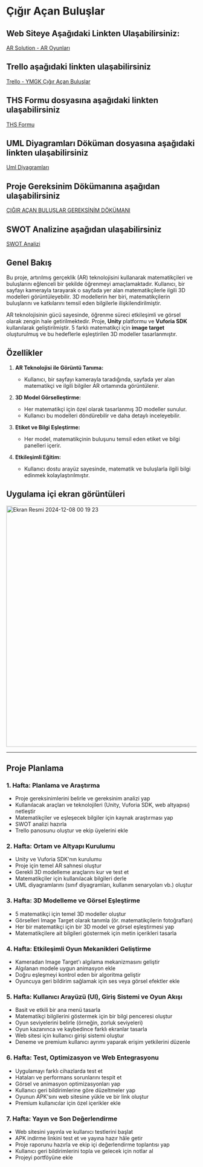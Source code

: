 # Çığır Açan Buluşlar

## Web Siteye Aşağıdaki Linkten Ulaşabilirsiniz:

[AR Solution - AR Oyunları](https://cigiracanbuluslar.tech/)

## Trello aşağıdaki linkten ulaşabilirsiniz

[Trello - YMGK Çığır Açan Buluşlar](https://trello.com/b/QMbfDMF4/ymgk-cigir-acan-buluslar-ar-projesi)

## THS Formu dosyasına aşağıdaki linkten ulaşabilirsiniz

[THS Formu](https://github.com/user-attachments/files/18390675/THS.Formu.xlsx)

## UML Diyagramları Döküman dosyasına aşağıdaki linkten ulaşabilirsiniz

[Uml Diyagramları](https://github.com/user-attachments/files/18241878/Uml.Diyagramlari.docx)

## Proje Gereksinim Dökümanına aşağıdan ulaşabilirsiniz

[ÇIĞIR AÇAN BULUŞLAR GEREKSİNİM DÖKÜMANI](https://github.com/user-attachments/files/18053899/CIGIR.ACAN.BULUSLAR.docx)

## SWOT Analizine aşağıdan ulaşabilirsiniz

[SWOT Analizi](https://github.com/user-attachments/files/18390437/SWOT.pdf)



## Genel Bakış

Bu proje, artırılmış gerçeklik (AR) teknolojisini kullanarak matematikçileri ve buluşlarını eğlenceli bir şekilde öğrenmeyi amaçlamaktadır. Kullanıcı, bir sayfayı kamerayla tarayarak o sayfada yer alan matematikçilerle ilgili 3D modelleri görüntüleyebilir. 3D modellerin her biri, matematikçilerin buluşlarını ve katkılarını temsil eden bilgilerle ilişkilendirilmiştir.

AR teknolojisinin gücü sayesinde, öğrenme süreci etkileşimli ve görsel olarak zengin hale getirilmektedir. Proje, **Unity** platformu ve **Vuforia SDK** kullanılarak geliştirilmiştir. 5 farklı matematikçi için **image target** oluşturulmuş ve bu hedeflerle eşleştirilen 3D modeller tasarlanmıştır.

## Özellikler

1. **AR Teknolojisi ile Görüntü Tanıma:**
   - Kullanıcı, bir sayfayı kamerayla taradığında, sayfada yer alan matematikçi ve ilgili bilgiler AR ortamında görüntülenir.

2. **3D Model Görselleştirme:**
   - Her matematikçi için özel olarak tasarlanmış 3D modeller sunulur.
   - Kullanıcı bu modelleri döndürebilir ve daha detaylı inceleyebilir.

3. **Etiket ve Bilgi Eşleştirme:**
   - Her model, matematikçinin buluşunu temsil eden etiket ve bilgi panelleri içerir.

4. **Etkileşimli Eğitim:**
   - Kullanıcı dostu arayüz sayesinde, matematik ve buluşlarla ilgili bilgi edinmek kolaylaştırılmıştır.


## Uygulama içi ekran görüntüleri

<img width="639" alt="Ekran Resmi 2024-12-08 00 19 23" src="https://github.com/user-attachments/assets/0d3a105a-2634-4742-a58f-4427824bb409">

---

## Proje Planlama

### 1. Hafta: Planlama ve Araştırma

 - Proje gereksinimlerini belirle ve gereksinim analizi yap
 - Kullanılacak araçları ve teknolojileri (Unity, Vuforia SDK, web altyapısı) netleştir
 - Matematikçiler ve eşleşecek bilgiler için kaynak araştırması yap
 - SWOT analizi hazırla
 - Trello panosunu oluştur ve ekip üyelerini ekle
 
### 2. Hafta: Ortam ve Altyapı Kurulumu

 - Unity ve Vuforia SDK'nın kurulumu
 - Proje için temel AR sahnesi oluştur
 - Gerekli 3D modelleme araçlarını kur ve test et
 - Matematikçiler için kullanılacak bilgileri derle
 - UML diyagramlarını (sınıf diyagramları, kullanım senaryoları vb.) oluştur
   
### 3. Hafta: 3D Modelleme ve Görsel Eşleştirme

 - 5 matematikçi için temel 3D modeller oluştur
 - Görselleri Image Target olarak tanımla (ör. matematikçilerin fotoğrafları)
 - Her bir matematikçi için bir 3D model ve görsel eşleştirmesi yap
 - Matematikçilere ait bilgileri göstermek için metin içerikleri tasarla

### 4. Hafta: Etkileşimli Oyun Mekanikleri Geliştirme

 - Kameradan Image Target'ı algılama mekanizmasını geliştir
 - Algılanan modele uygun animasyon ekle
 - Doğru eşleşmeyi kontrol eden bir algoritma geliştir
 - Oyuncuya geri bildirim sağlamak için ses veya görsel efektler ekle

### 5. Hafta: Kullanıcı Arayüzü (UI), Giriş Sistemi ve Oyun Akışı

 - Basit ve etkili bir ana menü tasarla
 - Matematikçi bilgilerini göstermek için bir bilgi penceresi oluştur
 - Oyun seviyelerini belirle (örneğin, zorluk seviyeleri)
 - Oyun kazanınca ve kaybedince farklı ekranlar tasarla
 - Web sitesi için kullanıcı girişi sistemi oluştur
 - Deneme ve premium kullanıcı ayrımı yaparak erişim yetkilerini düzenle

### 6. Hafta: Test, Optimizasyon ve Web Entegrasyonu

 - Uygulamayı farklı cihazlarda test et
 - Hataları ve performans sorunlarını tespit et
 - Görsel ve animasyon optimizasyonları yap
 - Kullanıcı geri bildirimlerine göre düzeltmeler yap
 - Oyunun APK'sını web sitesine yükle ve bir link oluştur
 - Premium kullanıcılar için özel içerikler ekle
   
### 7. Hafta: Yayın ve Son Değerlendirme

 - Web sitesini yayınla ve kullanıcı testlerini başlat
 - APK indirme linkini test et ve yayına hazır hâle getir
 - Proje raporunu hazırla ve ekip içi değerlendirme toplantısı yap
 - Kullanıcı geri bildirimlerini topla ve gelecek için notlar al
 - Projeyi portföyüne ekle

